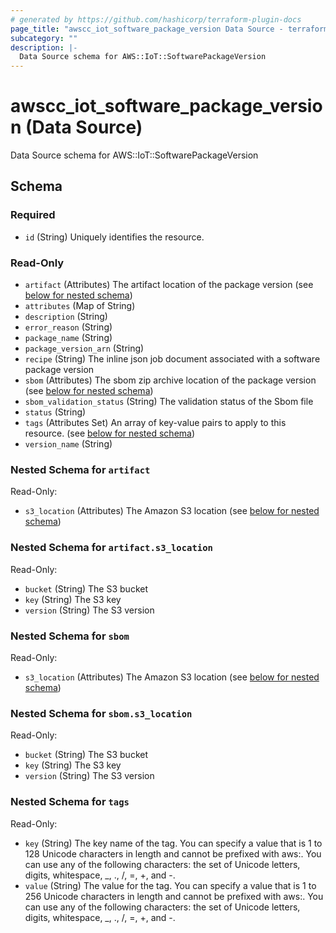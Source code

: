 ```yaml
---
# generated by https://github.com/hashicorp/terraform-plugin-docs
page_title: "awscc_iot_software_package_version Data Source - terraform-provider-awscc"
subcategory: ""
description: |-
  Data Source schema for AWS::IoT::SoftwarePackageVersion
---
```


# awscc_iot_software_package_version (Data Source)

Data Source schema for AWS::IoT::SoftwarePackageVersion



<!-- schema generated by tfplugindocs -->
## Schema

### Required

- `id` (String) Uniquely identifies the resource.

### Read-Only

- `artifact` (Attributes) The artifact location of the package version (see [below for nested schema](#nestedatt--artifact))
- `attributes` (Map of String)
- `description` (String)
- `error_reason` (String)
- `package_name` (String)
- `package_version_arn` (String)
- `recipe` (String) The inline json job document associated with a software package version
- `sbom` (Attributes) The sbom zip archive location of the package version (see [below for nested schema](#nestedatt--sbom))
- `sbom_validation_status` (String) The validation status of the Sbom file
- `status` (String)
- `tags` (Attributes Set) An array of key-value pairs to apply to this resource. (see [below for nested schema](#nestedatt--tags))
- `version_name` (String)

<a id="nestedatt--artifact"></a>
### Nested Schema for `artifact`

Read-Only:

- `s3_location` (Attributes) The Amazon S3 location (see [below for nested schema](#nestedatt--artifact--s3_location))

<a id="nestedatt--artifact--s3_location"></a>
### Nested Schema for `artifact.s3_location`

Read-Only:

- `bucket` (String) The S3 bucket
- `key` (String) The S3 key
- `version` (String) The S3 version



<a id="nestedatt--sbom"></a>
### Nested Schema for `sbom`

Read-Only:

- `s3_location` (Attributes) The Amazon S3 location (see [below for nested schema](#nestedatt--sbom--s3_location))

<a id="nestedatt--sbom--s3_location"></a>
### Nested Schema for `sbom.s3_location`

Read-Only:

- `bucket` (String) The S3 bucket
- `key` (String) The S3 key
- `version` (String) The S3 version



<a id="nestedatt--tags"></a>
### Nested Schema for `tags`

Read-Only:

- `key` (String) The key name of the tag. You can specify a value that is 1 to 128 Unicode characters in length and cannot be prefixed with aws:. You can use any of the following characters: the set of Unicode letters, digits, whitespace, _, ., /, =, +, and -.
- `value` (String) The value for the tag. You can specify a value that is 1 to 256 Unicode characters in length and cannot be prefixed with aws:. You can use any of the following characters: the set of Unicode letters, digits, whitespace, _, ., /, =, +, and -.

